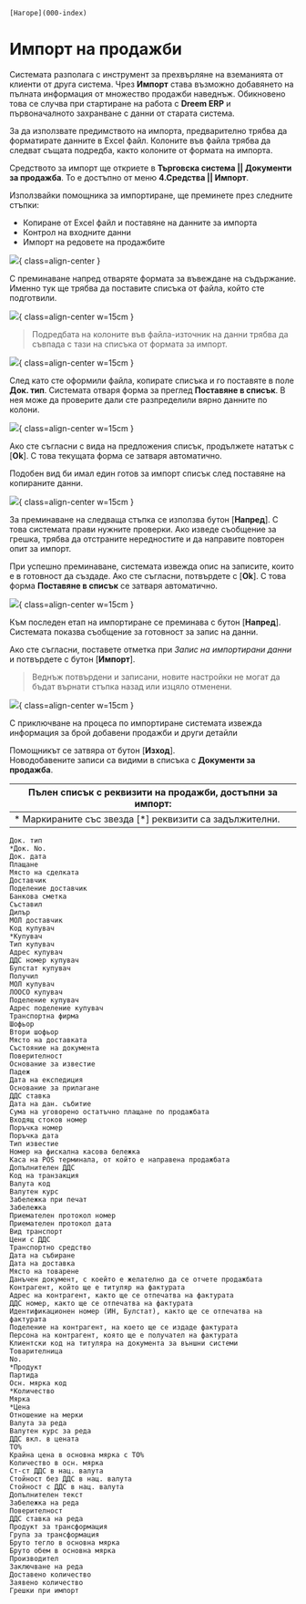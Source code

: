 ```{only} html
[Нагоре](000-index)
```

# **Импорт на продажби**

Системата разполага с инструмент за прехвърляне на вземанията от клиенти от друга система. Чрез **Импорт** става възможно добавянето на пълната информация от множество продажби наведнъж. Обикновено това се случва при стартиране на работа с **Dreem ERP** и първоначалното захранване с данни от старата система.   

За да използвате предимството на импорта, предварително трябва да форматирате данните в Excel файл. Колоните във файла трябва да следват същата подредба, както колоните от формата на импорта.   

Средството за импорт ще откриете в **Търговска система || Документи за продажба**. То е достъпно от меню **4.Средства || Импорт**.  

Използвайки помощника за импортиране, ще преминете през следните стъпки:  

- Копиране от Excel файл и поставяне на данните за импорта  
- Контрол на входните данни  
- Импорт на редовете на продажбите  

![](908-sales-doc-import1.png){ class=align-center }

С преминаване напред отваряте формата за въвеждане на съдържание. Именно тук ще трябва да поставите списъка от файла, който сте подготвили.  

![](908-sales-doc-import2.png){ class=align-center w=15cm }

> Подредбата на колоните във файла-източник на данни трябва да съвпада с тази на списъка от формата за импорт.  

![](908-sales-doc-import3.png){ class=align-center w=15cm }

След като сте оформили файла, копирате списъка и го поставяте в поле **Док. тип**. Системата отваря форма за преглед **Поставяне в списък**. В нея може да проверите дали сте разпределили вярно данните по колони.   

![](908-sales-doc-import4.png){ class=align-center w=15cm }

Ако сте съгласни с вида на предложения списък, продължете нататък с [**Ok**]. С това текущата форма се затваря автоматично.  
 
Подобен вид би имал един готов за импорт списък след поставяне на копираните данни.  

![](908-sales-doc-import5.png){ class=align-center w=15cm }

За преминаване на следваща стъпка се използва бутон [**Напред**]. С това системата прави нужните проверки. Ако изведе съобщение за грешка, трябва да отстраните нередностите и да направите повторен опит за импорт.  

При успешно преминаване, системата извежда опис на записите, които е в готовност да създаде. Ако сте съгласни, потвърдете с [**Ok**]. С това форма **Поставяне в списък** се затваря автоматично.   

![](908-sales-doc-import6.png){ class=align-center w=15cm }

Към последен етап на импортиране се преминава с бутон [**Напред**]. Системата показва съобщение за готовност за запис на данни.    

Ако сте съгласни, поставете отметка при *Запис на импортирани данни* и потвърдете с бутон [**Импорт**].  

> Веднъж потвърдени и записани, новите настройки не могат да бъдат върнати стъпка назад или изцяло отменени. 

![](908-sales-doc-import7.png){ class=align-center w=15cm }

С приключване на процеса по импортиране системата извежда информация за брой добавени продажби и други детайли 

Помощникът се затвяра от бутон [**Изход**].  
Новодобавените записи са видими в списъка с **Документи за продажба**.  

|Пълен списък с реквизити на продажби, достъпни за импорт:|
|---|
|* Маркираните със звезда [*] реквизити са задължителни.|
    Док. тип
    *Док. No.
    Док. дата
    Плащане
    Място на сделката
    Доставчик
    Поделение доставчик
    Банкова сметка
    Съставил
    Дилър
    МОЛ доставчик
    Код купувач
    *Купувач
    Тип купувач
    Адрес купувач
    ДДС номер купувач
    Булстат купувач
    Получил
    МОЛ купувач
    ЛООСО купувач
    Поделение купувач
    Адрес поделение купувач
    Транспортна фирма
    Шофьор
    Втори шофьор
    Място на доставката
    Състояние на документа
    Поверителност
    Основание за известие
    Падеж
    Дата на експедиция
    Основание за прилагане
    ДДС ставка
    Дата на дан. събитие
    Сума на уговорено остатъчно плащане по продажбата
    Входящ стоков номер
    Поръчка номер
    Поръчка дата
    Тип известие
    Номер на фискална касова бележка
    Каса на POS терминала, от който е направена продажбата
    Допълнителен ДДС
    Код на транзакция
    Валута код
    Валутен курс
    Забележка при печат
    Забележка
    Приемателен протокол номер
    Приемателен протокол дата
    Вид транспорт
    Цени с ДДС
    Транспортно средство
    Дата на събиране
    Дата на доставка
    Място на товарене
    Данъчен документ, с коейто е желателно да се отчете продажбата
    Контрагент, който ще е титуляр на фактурата
    Адрес на контрагент, както ще се отпечатва на фактурата
    ДДС номер, както ще се отпечатва на фактурата
    Идентификационен номер (ИН, Булстат), както ще се отпечатва на фактурата
    Поделение на контрагент, на което ще се издаде фактурата
    Персона на контрагент, която ще е получател на фактурата
    Клиентски код на титуляра на документа за външни системи
    Товарителница
    No.
    *Продукт
    Партида
    Осн. мярка код
    *Количество
    Мярка
    *Цена
    Отношение на мерки
    Валута за реда
    Валутен курс за реда
    ДДС вкл. в цената
    ТО%
    Крайна цена в основна мярка с ТО%
    Количество в осн. мярка
    Ст-ст ДДС в нац. валута
    Стойност без ДДС в нац. валута
    Стойност с ДДС в нац. валута
    Допълнителен текст
    Забележка на реда
    Поверителност
    ДДС ставка на реда
    Продукт за трансформация
    Група за трансформация
    Бруто тегло в основна мярка
    Бруто обем в основна мярка
    Производител
    Заключване на реда
    Доставено количество
    Заявено количество
    Грешки при импорт
 